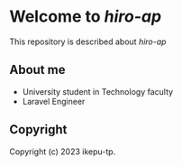 # Welcome to *hiro-ap*
This repository is described about *hiro-ap*
## About me

* University student in Technology faculty
* Laravel Engineer

## Copyright

Copyright (c) 2023 ikepu-tp.